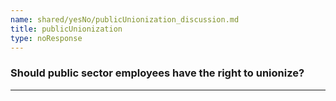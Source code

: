 ```yaml
---
name: shared/yesNo/publicUnionization_discussion.md
title: publicUnionization
type: noResponse
---
```


### Should public sector employees have the right to unionize?

---

